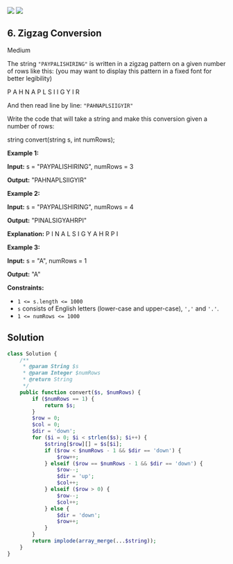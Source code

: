 [![](https://img.shields.io/github/stars/javadev/LeetCode-in-All?label=Stars&style=flat-square)](https://github.com/javadev/LeetCode-in-All)
[![](https://img.shields.io/github/forks/javadev/LeetCode-in-All?label=Fork%20me%20on%20GitHub%20&style=flat-square)](https://github.com/javadev/LeetCode-in-All/fork)

## 6\. Zigzag Conversion

Medium

The string `"PAYPALISHIRING"` is written in a zigzag pattern on a given number of rows like this: (you may want to display this pattern in a fixed font for better legibility)

P A H N A P L S I I G Y I R 

And then read line by line: `"PAHNAPLSIIGYIR"`

Write the code that will take a string and make this conversion given a number of rows:

string convert(string s, int numRows); 

**Example 1:**

**Input:** s = "PAYPALISHIRING", numRows = 3

**Output:** "PAHNAPLSIIGYIR" 

**Example 2:**

**Input:** s = "PAYPALISHIRING", numRows = 4

**Output:** "PINALSIGYAHRPI"

**Explanation:** P I N A L S I G Y A H R P I 

**Example 3:**

**Input:** s = "A", numRows = 1

**Output:** "A" 

**Constraints:**

*   `1 <= s.length <= 1000`
*   `s` consists of English letters (lower-case and upper-case), `','` and `'.'`.
*   `1 <= numRows <= 1000`

## Solution

```php
class Solution {
    /**
     * @param String $s
     * @param Integer $numRows
     * @return String
     */
    public function convert($s, $numRows) {
        if ($numRows == 1) {
            return $s;
        }
        $row = 0;
        $col = 0;
        $dir = 'down';
        for ($i = 0; $i < strlen($s); $i++) {
            $string[$row][] = $s[$i];
            if ($row < $numRows - 1 && $dir == 'down') {
                $row++;
            } elseif ($row == $numRows - 1 && $dir == 'down') {
                $row--;
                $dir = 'up';
                $col++;
            } elseif ($row > 0) {
                $row--;
                $col++;
            } else {
                $dir = 'down';
                $row++;
            }
        }
        return implode(array_merge(...$string));
    }
}
```